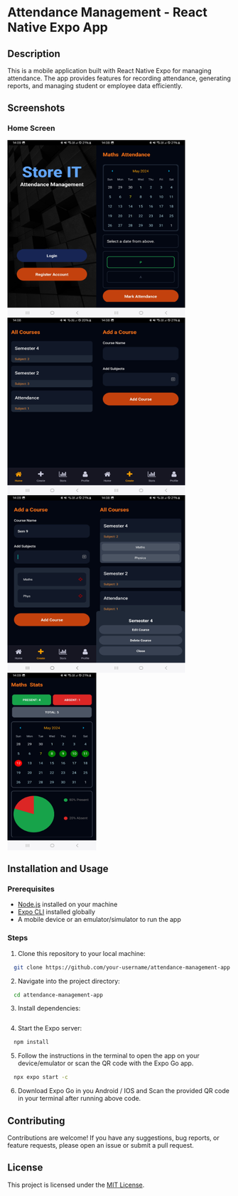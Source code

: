 # Attendance Management - React Native Expo App

## Description

This is a mobile application built with React Native Expo for managing attendance. The app provides features for recording attendance, generating reports, and managing student or employee data efficiently.

## Screenshots

### Home Screen
<div style="display: flex; flex-wrap: wrap;">
    <img src="images/1.jpg" alt="Image 1" width="200px" height="400px">
    <img src="images/Screenshot_20240507_140853_Expo Go.jpg" alt="Image 2" width="200px" height="400px">
    <img src="images/Screenshot_20240507_140826_Expo Go.jpg" alt="Image 3" width="200px" height="400px">
    <img src="images/Screenshot_20240507_140858_Expo Go.jpg" alt="Image 4" width="200px" height="400px">
    <img src="images/Screenshot_20240507_140916_Expo Go.jpg" alt="Image 5" width="200px" height="400px">
    <img src="images/Screenshot_20240507_140842_Expo Go.jpg" alt="Image 6" width="200px" height="400px">
    <img src="images/Screenshot_20240507_140929_Expo Go.jpg" alt="Image 7" width="200px" height="400px">
</div>

## Installation and Usage

### Prerequisites

- [Node.js](https://nodejs.org/) installed on your machine
- [Expo CLI](https://docs.expo.dev/) installed globally
- A mobile device or an emulator/simulator to run the app

### Steps

1. Clone this repository to your local machine:

```bash
  git clone https://github.com/your-username/attendance-management-app.git
```
2. Navigate into the project directory:
```bash
  cd attendance-management-app
```
3. Install dependencies:
```bash

```
4. Start the Expo server:
```bash
  npm install
```
5. Follow the instructions in the terminal to open the app on your device/emulator or scan the QR code with the Expo Go app.
```bash
  npx expo start -c 
```
6. Download Expo Go in you Android / IOS and Scan the provided QR code in your terminal after running above code.
   
## Contributing

Contributions are welcome! If you have any suggestions, bug reports, or feature requests, please open an issue or submit a pull request.

## License

This project is licensed under the [MIT License](LICENSE).
